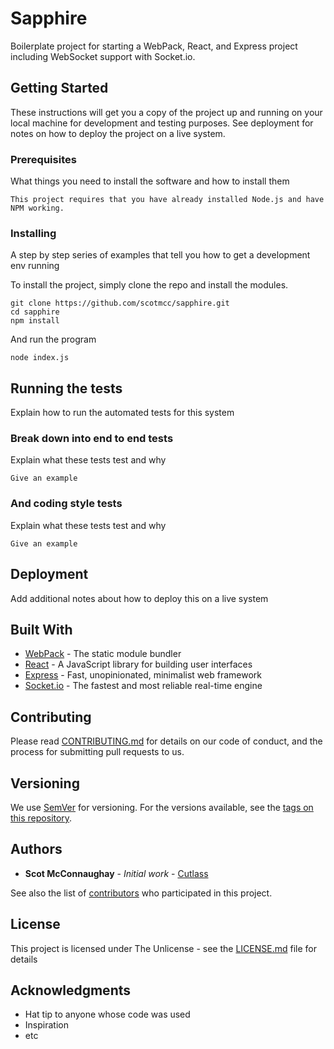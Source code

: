 # Sapphire

Boilerplate project for starting a WebPack, React, and Express project including WebSocket support with Socket.io.

## Getting Started

These instructions will get you a copy of the project up and running on your local machine for development and testing purposes. See deployment for notes on how to deploy the project on a live system.

### Prerequisites

What things you need to install the software and how to install them

```
This project requires that you have already installed Node.js and have NPM working.
```

### Installing

A step by step series of examples that tell you how to get a development env running

To install the project, simply clone the repo and install the modules.

```
git clone https://github.com/scotmcc/sapphire.git
cd sapphire
npm install
```

And run the program

```
node index.js
```

## Running the tests

Explain how to run the automated tests for this system

### Break down into end to end tests

Explain what these tests test and why

```
Give an example
```

### And coding style tests

Explain what these tests test and why

```
Give an example
```

## Deployment

Add additional notes about how to deploy this on a live system

## Built With

* [WebPack](https://webpack.js.org/) - The static module bundler
* [React](https://reactjs.org/) - A JavaScript library for building user interfaces
* [Express](https://expressjs.com/) - Fast, unopinionated, minimalist web framework
* [Socket.io](https://socket.io/) - The fastest and most reliable real-time engine

## Contributing

Please read [CONTRIBUTING.md](CONTRIBUTING.md) for details on our code of conduct, and the process for submitting pull requests to us.

## Versioning

We use [SemVer](http://semver.org/) for versioning. For the versions available, see the [tags on this repository](https://github.com/scotmcc/sapphire/tags). 

## Authors

* **Scot McConnaughay** - *Initial work* - [Cutlass]()

See also the list of [contributors](https://github.com/scotmcc/sapphire/graphs/contributors) who participated in this project.

## License

This project is licensed under The Unlicense - see the [LICENSE.md](LICENSE.md) file for details

## Acknowledgments

* Hat tip to anyone whose code was used
* Inspiration
* etc

